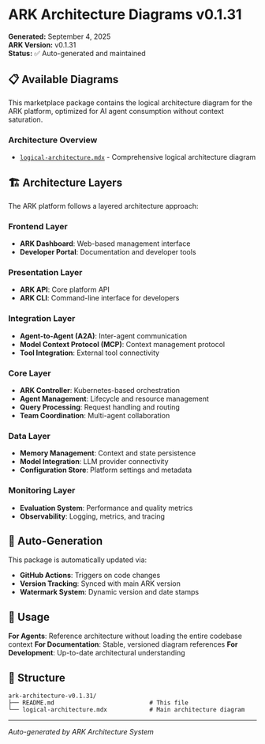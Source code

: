 # ARK Architecture Diagrams v0.1.31

**Generated:** September 4, 2025  
**ARK Version:** v0.1.31  
**Status:** ✅ Auto-generated and maintained

## 📋 Available Diagrams

This marketplace package contains the logical architecture diagram for the ARK platform, optimized for AI agent consumption without context saturation.

### Architecture Overview
- [`logical-architecture.mdx`](./logical-architecture.mdx) - Comprehensive logical architecture diagram

## 🏗️ Architecture Layers

The ARK platform follows a layered architecture approach:

### Frontend Layer
- **ARK Dashboard**: Web-based management interface
- **Developer Portal**: Documentation and developer tools

### Presentation Layer  
- **ARK API**: Core platform API
- **ARK CLI**: Command-line interface for developers

### Integration Layer
- **Agent-to-Agent (A2A)**: Inter-agent communication
- **Model Context Protocol (MCP)**: Context management protocol
- **Tool Integration**: External tool connectivity

### Core Layer
- **ARK Controller**: Kubernetes-based orchestration
- **Agent Management**: Lifecycle and resource management
- **Query Processing**: Request handling and routing
- **Team Coordination**: Multi-agent collaboration

### Data Layer
- **Memory Management**: Context and state persistence
- **Model Integration**: LLM provider connectivity
- **Configuration Store**: Platform settings and metadata

### Monitoring Layer
- **Evaluation System**: Performance and quality metrics
- **Observability**: Logging, metrics, and tracing

## 🔄 Auto-Generation

This package is automatically updated via:
- **GitHub Actions**: Triggers on code changes
- **Version Tracking**: Synced with main ARK version
- **Watermark System**: Dynamic version and date stamps

## 🎯 Usage

**For Agents**: Reference architecture without loading the entire codebase context
**For Documentation**: Stable, versioned diagram references
**For Development**: Up-to-date architectural understanding

## 📁 Structure

```
ark-architecture-v0.1.31/
├── README.md                           # This file
└── logical-architecture.mdx            # Main architecture diagram
```

---
*Auto-generated by ARK Architecture System*
